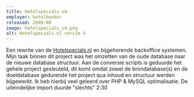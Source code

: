 ```yaml
---
title: Hotelspecials v4
employer: hotelbooker
released: 2009-08
image: hotelspecials_v4.png
alt: Hotelspecials.nl versie 4
---
```


Een rewrite van de [Hotelspecials.nl](https://www.hotelspecials.nl) en bijgehorende backoffice systemen.
Mijn taak binnen dit project was het omzetten van de oude database naar de nieuwe database structuur.
Aan de conversie scripts is geduurde het gehele project gesleuteld, dit komt omdat zowel de brondatabase(s) en de doeldatabase gedurende het project qua inhoud en structuur werden bijgewerkt.
Ik heb hierbij veel geleerd over PHP & MySQL optimalisatie.
De uiteindelijke import duurde "slechts" 2:30
